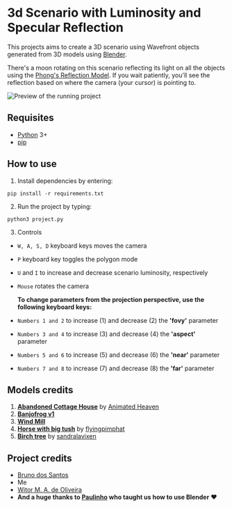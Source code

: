 # 3d Scenario with Luminosity and Specular Reflection
This projects aims to create a 3D scenario using Wavefront objects generated from 3D models using [Blender](https://www.blender.org/).

There's a moon rotating on this scenario reflecting its light on all the objects using the [Phong's Reflection Model](https://en.wikipedia.org/wiki/Phong_reflection_model). If you wait patiently, you'll see the reflection based on where the camera (your cursor) is pointing to.

![Preview of the running project](https://i.imgur.com/QQiKl33.png)
## Requisites
- [Python](https://www.python.org/downloads/) 3+
- [pip](https://pip.pypa.io/en/stable/installing/)

## How to use
1. Install dependencies by entering:
```
pip install -r requirements.txt
```

2. Run the project by typing:
```
python3 project.py
```

3. Controls

- `W, A, S, D` keyboard keys moves the camera
  
- `P` keyboard key toggles the polygon mode

- `U` and `I` to increase and decrease scenario luminosity, respectively

- `Mouse` rotates the camera
  
  **To change parameters from the projection perspective, use the following keyboard keys:**

- `Numbers 1 and 2` to increase (1) and decrease (2) the **'fovy'** parameter
  
- `Numbers 3 and 4` to increase (3) and decrease (4) the **'aspect'** parameter
  
- `Numbers 5 and 6` to increase (5) and decrease (6) the **'near'** parameter
  
- `Numbers 7 and 8` to increase (7) and decrease (8) the **'far'** parameter


## Models credits
1. **[Abandoned Cottage House](https://free3d.com/3d-model/abandoned-cottage-house-825251.html)** by [Animated Heaven](http://www.animatedheaven.weebly.com/)
2. **[Banjofrog v1](https://free3d.com/3d-model/banjofrog-v1--699349.html)**
3. **[Wind Mill](https://free3d.com/3d-model/wind-mill-2774.html)**
4. **[Horse with big tush](https://free3d.com/3d-model/a-horse-with-a-big-tush-498195.html)** by [flyingpimphat](https://free3d.com/user/flyingpimphat)
5. **[Birch tree](https://free3d.com/3d-model/birch-tree-48016.html)** by [sandralavixen](https://free3d.com/user/sandralavixen)

## Project credits
- [Bruno dos Santos](https://github.com/brunin-cps/)
- Me
- [Witor M. A. de Oliveira](https://github.com/witorMao/)
- **And a huge thanks to [Paulinho](https://github.com/pau1o-hs/) who taught us how to use Blender** :heart: